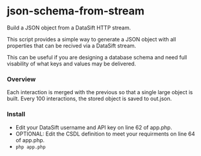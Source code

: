 # json-schema-from-stream

Build a JSON object from a DataSift HTTP stream.

This script provides a simple way to generate a JSON object with all properties that can be recived via a DataSift stream.

This can be useful if you are designing a database schema and need full visability of what keys and values may be delivered.


### Overview

Each interaction is merged with the previous so that a single large object is built. Every 100 interactions, the stored object is saved to out.json.


### Install
 * Edit your DataSift username and API key on line 62 of app.php.
 * OPTIONAL: Edit the CSDL definition to meet your requirments on line 64 of app.php.
 * ```php app.php```